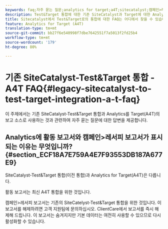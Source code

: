 ```yaml
---
keywords: faq;자주 묻는 질문;analytics for target;a4T;sitecatalyst;캠페인>레서피;test&target;통합
description: Test&Target 통합에 대한 기존 SiteCatalyst과 Target에 대한 Analytics(A4T) 사용에 대해 자주 묻는 질문에 대한 답변을 찾습니다.
title: Sitecatalyst에서 Test&Target로의 통합에 대한 FAQ는 어디에서 찾을 수 있습니까?
feature: Analytics for Target (A4T)
translation-type: tm+mt
source-git-commit: bb27f6e540998f7dbe7642551f7a5013f2fd25b4
workflow-type: tm+mt
source-wordcount: '179'
ht-degree: 80%

---
```



# 기존 SiteCatalyst-Test&amp;Target 통합 - A4T FAQ{#legacy-sitecatalyst-to-test-target-integration-a-t-faq}

이 주제에서는 기존 SiteCatalyst-Test&amp;Target 통합과 Analytics를 Target(A4T)의 보고 소스로 사용하는 것과 관련하여 자주 묻는 질문에 대한 답변을 제공합니다.

## Analytics에 활동 보고서와 캠페인>레서피 보고서가 표시되는 이유는 무엇입니까? {#section_ECF18A7E759A4E7F93553DB187A677E9}

SiteCatalyst-Test&amp;Target 통합(이전 통합)과 Analytics for Target(A4T)은 다릅니다.

활동 보고서는 최신 A4T 통합을 위한 것입니다.

캠페인>레서피 보고서는 기존의 SiteCatelyst-Test&amp;Target 통합을 위한 것입니다. 이 보고서를 해제하려면 고객 지원팀에 문의하십시오. ClientCare에서 보고서를 즉시 해제해 드립니다. 이 보고서는 숨겨지지만 기본 데이터는 여전히 사용할 수 있으므로 다시 활성화할 수 있습니다.
